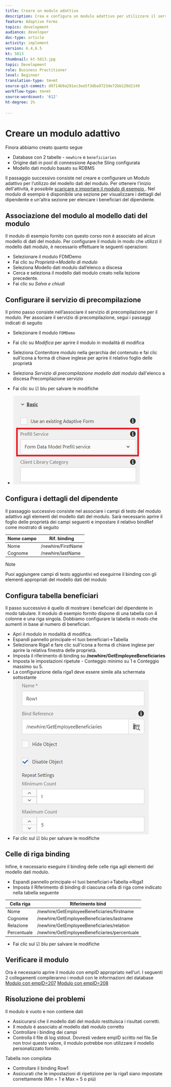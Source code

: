 ```yaml
---
title: Creare un modulo adattivo
description: Crea e configura un modulo adattivo per utilizzare il servizio di precompilazione del modello dati del modulo
feature: Adaptive Forms
topics: development
audience: developer
doc-type: article
activity: implement
version: 6.4,6.5
kt: 5813
thumbnail: kt-5813.jpg
topic: Development
role: Business Practitioner
level: Beginner
translation-type: tm+mt
source-git-commit: d9714b9a291ec3ee5f3dba9723de72bb120d2149
workflow-type: tm+mt
source-wordcount: '612'
ht-degree: 2%

---
```



# Creare un modulo adattivo

Finora abbiamo creato quanto segue

* Database con 2 tabelle - `newhire` e `beneficiaries`
* Origine dati in pool di connessione Apache Sling configurata
* Modello dati modulo basato su RDBMS

Il passaggio successivo consiste nel creare e configurare un Modulo adattivo per l’utilizzo del modello dati del modulo.  Per ottenere l&#39;inizio dell&#39;attività, è possibile [scaricare e importare il modulo di esempio ](assets/fdm-demo-af.zip). Nel modulo di esempio è disponibile una sezione per visualizzare i dettagli del dipendente e un&#39;altra sezione per elencare i beneficiari del dipendente.

## Associazione del modulo al modello dati del modulo

Il modulo di esempio fornito con questo corso non è associato ad alcun modello di dati del modulo. Per configurare il modulo in modo che utilizzi il modello dati modulo, è necessario effettuare le seguenti operazioni:

* Selezionare il modulo FDMDemo
* Fai clic su _Proprietà_->_Modello di modulo_
* Seleziona Modello dati modulo dall’elenco a discesa
* Cerca e seleziona il modello dati modulo creato nella lezione precedente.
* Fai clic su _Salva e chiudi_

## Configurare il servizio di precompilazione

Il primo passo consiste nell’associare il servizio di precompilazione per il modulo. Per associare il servizio di precompilazione, segui i passaggi indicati di seguito

* Selezionare il modulo `FDMDemo`
* Fai clic su _Modifica_ per aprire il modulo in modalità di modifica
* Seleziona Contenitore modulo nella gerarchia del contenuto e fai clic sull’icona a forma di chiave inglese per aprire il relativo foglio delle proprietà
* Seleziona _Servizio di precompilazione modello dati modulo_ dall&#39;elenco a discesa Precompilazione servizio
* Fai clic su ☑ blu per salvare le modifiche

* ![servizio di precompilazione](assets/fdm-prefill.png)

## Configura i dettagli del dipendente

Il passaggio successivo consiste nel associare i campi di testo del modulo adattivo agli elementi del modello dati del modulo. Sarà necessario aprire il foglio delle proprietà dei campi seguenti e impostare il relativo bindRef come mostrato di seguito


| Nome campo | Rif. binding |
|------------|--------------------|
| Nome | /newhire/FirstName |
| Cognome | /newhire/lastName |

>[!NOTE]
>
>Puoi aggiungere campi di testo aggiuntivi ed eseguirne il binding con gli elementi appropriati del modello dati del modulo

## Configura tabella beneficiari

Il passo successivo è quello di mostrare i beneficiari del dipendente in modo tabulare. Il modulo di esempio fornito dispone di una tabella con 4 colonne e una riga singola. Dobbiamo configurare la tabella in modo che aumenti in base al numero di beneficiari.

* Apri il modulo in modalità di modifica.
* Espandi pannello principale->I tuoi beneficiari->Tabella
* Selezionare Riga1 e fare clic sull&#39;icona a forma di chiave inglese per aprire la relativa finestra delle proprietà.
* Imposta il riferimento di binding su **/newhire/GetEmployeeBeneficiaries**
* Imposta le impostazioni ripetute - Conteggio minimo su 1 e Conteggio massimo su 5.
* La configurazione della riga1 deve essere simile alla schermata sottostante
   ![configurazione a righe](assets/configure-row.PNG)
* Fai clic sul ☑ blu per salvare le modifiche

## Celle di riga binding

Infine, è necessario eseguire il binding delle celle riga agli elementi del modello dati modulo.

* Espandi pannello principale->I tuoi beneficiari->Tabella->Riga1
* Imposta il Riferimento di binding di ciascuna cella di riga come indicato nella tabella seguente

| Cella riga | Riferimento bind |
|------------|----------------------------------------------|
| Nome | /newhire/GetEmployeeBeneficiaries/firstname |
| Cognome | /newhire/GetEmployeeBeneficiaries/lastname |
| Relazione | /newhire/GetEmployeeBeneficiaries/relation |
| Percentuale | /newhire/GetEmployeeBeneficiaries/percentuale |

* Fai clic sul ☑ blu per salvare le modifiche

## Verificare il modulo

Ora è necessario aprire il modulo con empID appropriato nell’url. I seguenti 2 collegamenti compileranno i moduli con le informazioni del database
[Modulo con empID=207](http://localhost:4502/content/dam/formsanddocuments/fdmdemo/jcr:content?wcmmode=disabled&amp;empID=207)
[Modulo con empID=208](http://localhost:4502/content/dam/formsanddocuments/fdmdemo/jcr:content?wcmmode=disabled&amp;empID=208)

## Risoluzione dei problemi

Il modulo è vuoto e non contiene dati

* Assicurarsi che il modello dati del modulo restituisca i risultati corretti.
* Il modulo è associato al modello dati modulo corretto
* Controllare i binding dei campi
* Controlla il file di log stdout. Dovresti vedere empID scritto nel file.Se non trovi questo valore, il modulo potrebbe non utilizzare il modello personalizzato fornito.

Tabella non compilata

* Controllare il binding Row1
* Assicurati che le impostazioni di ripetizione per la riga1 siano impostate correttamente (Min = 1 e Max = 5 o più)

